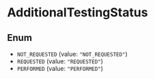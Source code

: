 # AdditionalTestingStatus

## Enum

* `NOT_REQUESTED` (value: `"NOT_REQUESTED"`)
* `REQUESTED` (value: `"REQUESTED"`)
* `PERFORMED` (value: `"PERFORMED"`)
